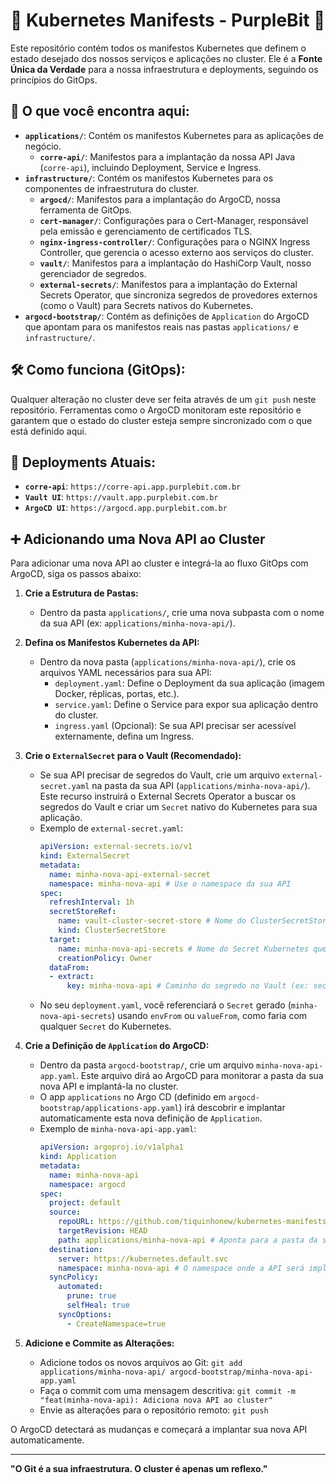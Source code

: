 # 🚀 Kubernetes Manifests - PurpleBit 🦄

Este repositório contém todos os manifestos Kubernetes que definem o estado desejado dos nossos serviços e aplicações no cluster. Ele é a **Fonte Única da Verdade** para a nossa infraestrutura e deployments, seguindo os princípios do GitOps.

## 🌟 O que você encontra aqui:

- **`applications/`**: Contém os manifestos Kubernetes para as aplicações de negócio.
  - **`corre-api/`**: Manifestos para a implantação da nossa API Java (`corre-api`), incluindo Deployment, Service e Ingress.
- **`infrastructure/`**: Contém os manifestos Kubernetes para os componentes de infraestrutura do cluster.
  - **`argocd/`**: Manifestos para a implantação do ArgoCD, nossa ferramenta de GitOps.
  - **`cert-manager/`**: Configurações para o Cert-Manager, responsável pela emissão e gerenciamento de certificados TLS.
  - **`nginx-ingress-controller/`**: Configurações para o NGINX Ingress Controller, que gerencia o acesso externo aos serviços do cluster.
  - **`vault/`**: Manifestos para a implantação do HashiCorp Vault, nosso gerenciador de segredos.
  - **`external-secrets/`**: Manifestos para a implantação do External Secrets Operator, que sincroniza segredos de provedores externos (como o Vault) para Secrets nativos do Kubernetes.
- **`argocd-bootstrap/`**: Contém as definições de `Application` do ArgoCD que apontam para os manifestos reais nas pastas `applications/` e `infrastructure/`.

## 🛠️ Como funciona (GitOps):

Qualquer alteração no cluster deve ser feita através de um `git push` neste repositório. Ferramentas como o ArgoCD monitoram este repositório e garantem que o estado do cluster esteja sempre sincronizado com o que está definido aqui.

## 🚀 Deployments Atuais:

- **`corre-api`**: `https://corre-api.app.purplebit.com.br`
- **`Vault UI`**: `https://vault.app.purplebit.com.br`
- **`ArgoCD UI`**: `https://argocd.app.purplebit.com.br`

## ➕ Adicionando uma Nova API ao Cluster

Para adicionar uma nova API ao cluster e integrá-la ao fluxo GitOps com ArgoCD, siga os passos abaixo:

1.  **Crie a Estrutura de Pastas:**
    *   Dentro da pasta `applications/`, crie uma nova subpasta com o nome da sua API (ex: `applications/minha-nova-api/`).

2.  **Defina os Manifestos Kubernetes da API:**
    *   Dentro da nova pasta (`applications/minha-nova-api/`), crie os arquivos YAML necessários para sua API:
        *   `deployment.yaml`: Define o Deployment da sua aplicação (imagem Docker, réplicas, portas, etc.).
        *   `service.yaml`: Define o Service para expor sua aplicação dentro do cluster.
        *   `ingress.yaml` (Opcional): Se sua API precisar ser acessível externamente, defina um Ingress.

3.  **Crie o `ExternalSecret` para o Vault (Recomendado):**
    *   Se sua API precisar de segredos do Vault, crie um arquivo `external-secret.yaml` na pasta da sua API (`applications/minha-nova-api/`). Este recurso instruirá o External Secrets Operator a buscar os segredos do Vault e criar um `Secret` nativo do Kubernetes para sua aplicação.
    *   Exemplo de `external-secret.yaml`:
        ```yaml
        apiVersion: external-secrets.io/v1
        kind: ExternalSecret
        metadata:
          name: minha-nova-api-external-secret
          namespace: minha-nova-api # Use o namespace da sua API
        spec:
          refreshInterval: 1h
          secretStoreRef:
            name: vault-cluster-secret-store # Nome do ClusterSecretStore que aponta para o Vault
            kind: ClusterSecretStore
          target:
            name: minha-nova-api-secrets # Nome do Secret Kubernetes que será criado
            creationPolicy: Owner
          dataFrom:
          - extract:
              key: minha-nova-api # Caminho do segredo no Vault (ex: secret/data/minha-nova-api)
        ```
    *   No seu `deployment.yaml`, você referenciará o `Secret` gerado (`minha-nova-api-secrets`) usando `envFrom` ou `valueFrom`, como faria com qualquer `Secret` do Kubernetes.

4.  **Crie a Definição de `Application` do ArgoCD:**
    *   Dentro da pasta `argocd-bootstrap/`, crie um arquivo `minha-nova-api-app.yaml`. Este arquivo dirá ao ArgoCD para monitorar a pasta da sua nova API e implantá-la no cluster.
    *   O app `applications` no Argo CD (definido em `argocd-bootstrap/applications-app.yaml`) irá descobrir e implantar automaticamente esta nova definição de `Application`.
    *   Exemplo de `minha-nova-api-app.yaml`:
        ```yaml
        apiVersion: argoproj.io/v1alpha1
        kind: Application
        metadata:
          name: minha-nova-api
          namespace: argocd
        spec:
          project: default
          source:
            repoURL: https://github.com/tiquinhonew/kubernetes-manifests.git
            targetRevision: HEAD
            path: applications/minha-nova-api # Aponta para a pasta da sua API
          destination:
            server: https://kubernetes.default.svc
            namespace: minha-nova-api # O namespace onde a API será implantada
          syncPolicy:
            automated:
              prune: true
              selfHeal: true
            syncOptions:
              - CreateNamespace=true
        ```

5.  **Adicione e Commite as Alterações:**
    *   Adicione todos os novos arquivos ao Git: `git add applications/minha-nova-api/ argocd-bootstrap/minha-nova-api-app.yaml`
    *   Faça o commit com uma mensagem descritiva: `git commit -m "feat(minha-nova-api): Adiciona nova API ao cluster"`
    *   Envie as alterações para o repositório remoto: `git push`

O ArgoCD detectará as mudanças e começará a implantar sua nova API automaticamente.

---

**"O Git é a sua infraestrutura. O cluster é apenas um reflexo."**